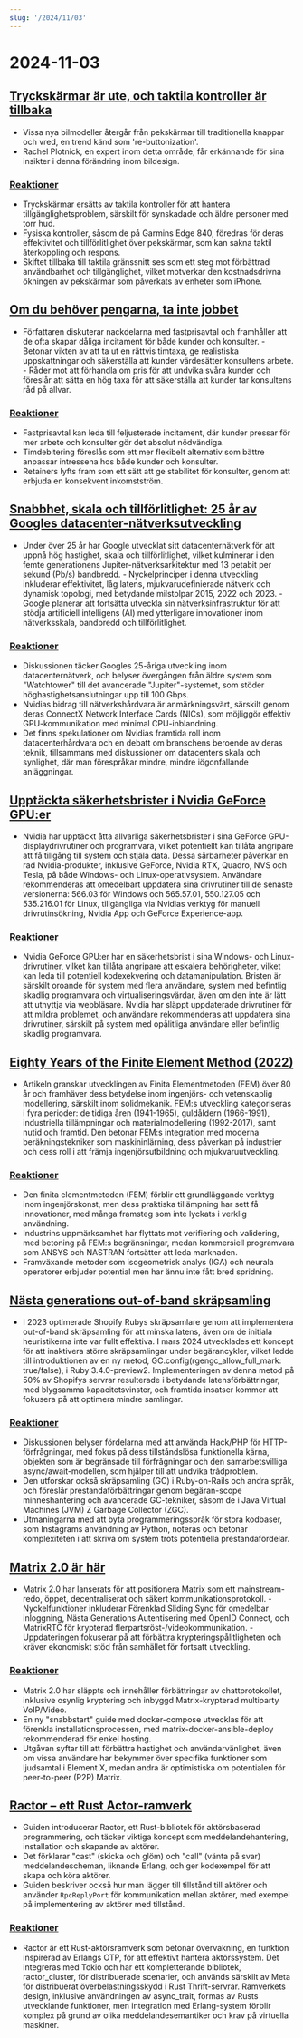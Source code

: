 ```yaml
---
slug: '/2024/11/03'
---
```


# 2024-11-03

## [Tryckskärmar är ute, och taktila kontroller är tillbaka](https://spectrum.ieee.org/touchscreens)

- Vissa nya bilmodeller återgår från pekskärmar till traditionella knappar och vred, en trend känd som 're-buttonization'.
- Rachel Plotnick, en expert inom detta område, får erkännande för sina insikter i denna förändring inom bildesign.

### [Reaktioner](https://news.ycombinator.com/item?id=42033241)

- Tryckskärmar ersätts av taktila kontroller för att hantera tillgänglighetsproblem, särskilt för synskadade och äldre personer med torr hud.
- Fysiska kontroller, såsom de på Garmins Edge 840, föredras för deras effektivitet och tillförlitlighet över pekskärmar, som kan sakna taktil återkoppling och respons.
- Skiftet tillbaka till taktila gränssnitt ses som ett steg mot förbättrad användbarhet och tillgänglighet, vilket motverkar den kostnadsdrivna ökningen av pekskärmar som påverkats av enheter som iPhone.

## [Om du behöver pengarna, ta inte jobbet](https://bitfieldconsulting.com/posts/need-money)

- Författaren diskuterar nackdelarna med fastprisavtal och framhåller att de ofta skapar dåliga incitament för både kunder och konsulter. - Betonar vikten av att ta ut en rättvis timtaxa, ge realistiska uppskattningar och säkerställa att kunder värdesätter konsultens arbete. - Råder mot att förhandla om pris för att undvika svåra kunder och föreslår att sätta en hög taxa för att säkerställa att kunder tar konsultens råd på allvar.

### [Reaktioner](https://news.ycombinator.com/item?id=42032638)

- Fastprisavtal kan leda till feljusterade incitament, där kunder pressar för mer arbete och konsulter gör det absolut nödvändiga.
- Timdebitering föreslås som ett mer flexibelt alternativ som bättre anpassar intressena hos både kunder och konsulter.
- Retainers lyfts fram som ett sätt att ge stabilitet för konsulter, genom att erbjuda en konsekvent inkomstström.

## [Snabbhet, skala och tillförlitlighet: 25 år av Googles datacenter-nätverksutveckling](https://cloud.google.com/blog/products/networking/speed-scale-reliability-25-years-of-data-center-networking)

- Under över 25 år har Google utvecklat sitt datacenternätverk för att uppnå hög hastighet, skala och tillförlitlighet, vilket kulminerar i den femte generationens Jupiter-nätverksarkitektur med 13 petabit per sekund (Pb/s) bandbredd. - Nyckelprinciper i denna utveckling inkluderar effektivitet, låg latens, mjukvarudefinierade nätverk och dynamisk topologi, med betydande milstolpar 2015, 2022 och 2023. - Google planerar att fortsätta utveckla sin nätverksinfrastruktur för att stödja artificiell intelligens (AI) med ytterligare innovationer inom nätverksskala, bandbredd och tillförlitlighet.

### [Reaktioner](https://news.ycombinator.com/item?id=42031169)

- Diskussionen täcker Googles 25-åriga utveckling inom datacenternätverk, och belyser övergången från äldre system som "Watchtower" till det avancerade "Jupiter"-systemet, som stöder höghastighetsanslutningar upp till 100 Gbps.
- Nvidias bidrag till nätverkshårdvara är anmärkningsvärt, särskilt genom deras ConnectX Network Interface Cards (NICs), som möjliggör effektiv GPU-kommunikation med minimal CPU-inblandning.
- Det finns spekulationer om Nvidias framtida roll inom datacenterhårdvara och en debatt om branschens beroende av deras teknik, tillsammans med diskussioner om datacenters skala och synlighet, där man förespråkar mindre, mindre iögonfallande anläggningar.

## [Upptäckta säkerhetsbrister i Nvidia GeForce GPU:er](https://www.pcworld.com/article/2504035/security-flaws-found-in-all-nvidia-geforce-gpus-update-drivers-asap.html)

- Nvidia har upptäckt åtta allvarliga säkerhetsbrister i sina GeForce GPU-displaydrivrutiner och programvara, vilket potentiellt kan tillåta angripare att få tillgång till system och stjäla data. Dessa sårbarheter påverkar en rad Nvidia-produkter, inklusive GeForce, Nvidia RTX, Quadro, NVS och Tesla, på både Windows- och Linux-operativsystem. Användare rekommenderas att omedelbart uppdatera sina drivrutiner till de senaste versionerna: 566.03 för Windows och 565.57.01, 550.127.05 och 535.216.01 för Linux, tillgängliga via Nvidias verktyg för manuell drivrutinsökning, Nvidia App och GeForce Experience-app.

### [Reaktioner](https://news.ycombinator.com/item?id=42030463)

- Nvidia GeForce GPU:er har en säkerhetsbrist i sina Windows- och Linux-drivrutiner, vilket kan tillåta angripare att eskalera behörigheter, vilket kan leda till potentiell kodexekvering och datamanipulation. Bristen är särskilt oroande för system med flera användare, system med befintlig skadlig programvara och virtualiseringsvärdar, även om den inte är lätt att utnyttja via webbläsare. Nvidia har släppt uppdaterade drivrutiner för att mildra problemet, och användare rekommenderas att uppdatera sina drivrutiner, särskilt på system med opålitliga användare eller befintlig skadlig programvara.

## [Eighty Years of the Finite Element Method (2022)](https://link.springer.com/article/10.1007/s11831-022-09740-9)

- Artikeln granskar utvecklingen av Finita Elementmetoden (FEM) över 80 år och framhäver dess betydelse inom ingenjörs- och vetenskaplig modellering, särskilt inom solidmekanik. FEM:s utveckling kategoriseras i fyra perioder: de tidiga åren (1941-1965), guldåldern (1966-1991), industriella tillämpningar och materialmodellering (1992-2017), samt nutid och framtid. Den betonar FEM:s integration med moderna beräkningstekniker som maskininlärning, dess påverkan på industrier och dess roll i att främja ingenjörsutbildning och mjukvaruutveckling.

### [Reaktioner](https://news.ycombinator.com/item?id=42028569)

- Den finita elementmetoden (FEM) förblir ett grundläggande verktyg inom ingenjörskonst, men dess praktiska tillämpning har sett få innovationer, med många framsteg som inte lyckats i verklig användning.
- Industrins uppmärksamhet har flyttats mot verifiering och validering, med betoning på FEM:s begränsningar, medan kommersiell programvara som ANSYS och NASTRAN fortsätter att leda marknaden.
- Framväxande metoder som isogeometrisk analys (IGA) och neurala operatorer erbjuder potential men har ännu inte fått bred spridning.

## [Nästa generations out-of-band skräpsamling](https://railsatscale.com/2024-10-23-next-generation-oob-gc/)

- I 2023 optimerade Shopify Rubys skräpsamlare genom att implementera out-of-band skräpsamling för att minska latens, även om de initiala heuristikerna inte var fullt effektiva. I mars 2024 utvecklades ett koncept för att inaktivera större skräpsamlingar under begärancykler, vilket ledde till introduktionen av en ny metod, GC.config(rgengc_allow_full_mark: true/false), i Ruby 3.4.0-preview2. Implementeringen av denna metod på 50% av Shopifys servrar resulterade i betydande latensförbättringar, med blygsamma kapacitetsvinster, och framtida insatser kommer att fokusera på att optimera mindre samlingar.

### [Reaktioner](https://news.ycombinator.com/item?id=42028833)

- Diskussionen belyser fördelarna med att använda Hack/PHP för HTTP-förfrågningar, med fokus på dess tillståndslösa funktionella kärna, objekten som är begränsade till förfrågningar och den samarbetsvilliga async/await-modellen, som hjälper till att undvika trådproblem.
- Den utforskar också skräpsamling (GC) i Ruby-on-Rails och andra språk, och föreslår prestandaförbättringar genom begäran-scope minneshantering och avancerade GC-tekniker, såsom de i Java Virtual Machines (JVM) Z Garbage Collector (ZGC).
- Utmaningarna med att byta programmeringsspråk för stora kodbaser, som Instagrams användning av Python, noteras och betonar komplexiteten i att skriva om system trots potentiella prestandafördelar.

## [Matrix 2.0 är här](https://matrix.org/blog/2024/10/29/matrix-2.0-is-here/?resubmit)

- Matrix 2.0 har lanserats för att positionera Matrix som ett mainstream-redo, öppet, decentraliserat och säkert kommunikationsprotokoll. - Nyckelfunktioner inkluderar Förenklad Sliding Sync för omedelbar inloggning, Nästa Generations Autentisering med OpenID Connect, och MatrixRTC för krypterad flerpartsröst-/videokommunikation. - Uppdateringen fokuserar på att förbättra krypteringspålitligheten och kräver ekonomiskt stöd från samhället för fortsatt utveckling.

### [Reaktioner](https://news.ycombinator.com/item?id=42032387)

- Matrix 2.0 har släppts och innehåller förbättringar av chattprotokollet, inklusive osynlig kryptering och inbyggd Matrix-krypterad multiparty VoIP/Video.
- En ny "snabbstart" guide med docker-compose utvecklas för att förenkla installationsprocessen, med matrix-docker-ansible-deploy rekommenderad för enkel hosting.
- Utgåvan syftar till att förbättra hastighet och användarvänlighet, även om vissa användare har bekymmer över specifika funktioner som ljudsamtal i Element X, medan andra är optimistiska om potentialen för peer-to-peer (P2P) Matrix.

## [Ractor – ett Rust Actor-ramverk](https://slawlor.github.io/ractor/quickstart/)

- Guiden introducerar Ractor, ett Rust-bibliotek för aktörsbaserad programmering, och täcker viktiga koncept som meddelandehantering, installation och skapande av aktörer.
- Det förklarar "cast" (skicka och glöm) och "call" (vänta på svar) meddelandescheman, liknande Erlang, och ger kodexempel för att skapa och köra aktörer.
- Guiden beskriver också hur man lägger till tillstånd till aktörer och använder `RpcReplyPort` för kommunikation mellan aktörer, med exempel på implementering av aktörer med tillstånd.

### [Reaktioner](https://news.ycombinator.com/item?id=42030625)

- Ractor är ett Rust-aktörsramverk som betonar övervakning, en funktion inspirerad av Erlangs OTP, för att effektivt hantera aktörssystem. Det integreras med Tokio och har ett kompletterande bibliotek, ractor_cluster, för distribuerade scenarier, och används särskilt av Meta för distribuerat överbelastningsskydd i Rust Thrift-servrar. Ramverkets design, inklusive användningen av async_trait, formas av Rusts utvecklande funktioner, men integration med Erlang-system förblir komplex på grund av olika meddelandesemantiker och krav på virtuella maskiner.

<head>
  <meta property="og:title" content="Tryckskärmar är ute, och taktila kontroller är tillbaka" />
  <meta property="og:type" content="website" />
  <meta property="og:image" content="https://og.cho.sh/api/og/?title=Trycksk%C3%A4rmar%20%C3%A4r%20ute%2C%20och%20taktila%20kontroller%20%C3%A4r%20tillbaka&subheading=s%C3%B6ndag%203%20november%202024%3A%20Sammanfattning%20av%20Hacker%20News" />
</head>
